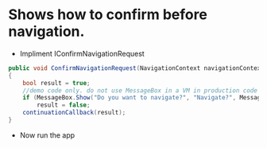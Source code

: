 # Shows how to confirm before navigation.

- Impliment IConfirmNavigationRequest

```cs
public void ConfirmNavigationRequest(NavigationContext navigationContext, Action<bool> continuationCallback)
{
    bool result = true;
    //demo code only. do not use MessageBox in a VM in production code
    if (MessageBox.Show("Do you want to navigate?", "Navigate?", MessageBoxButton.YesNo) == MessageBoxResult.No)
        result = false;
    continuationCallback(result);
}
```


- Now run the app